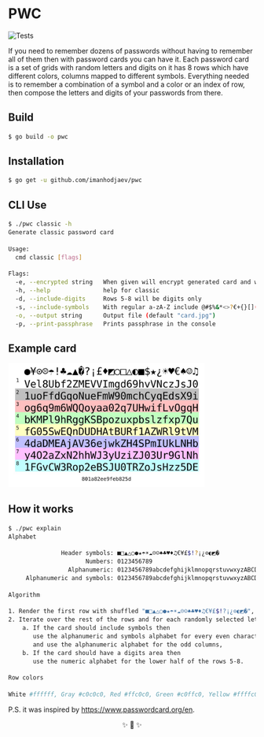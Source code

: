 # PWC
![Tests](https://github.com/imanhodjaev/pwc/actions/workflows/run-tests.yml/badge.svg)

If you need to remember dozens of passwords without having to remember all of them
then with password cards you can have it.
Each password card is a set of grids with random letters and digits on it has 8 rows
which have different colors, columns mapped to different symbols.
Everything needed is to remember a combination of a symbol and a color or an index of row,
then compose the letters and digits of your passwords from there.

## Build

```sh
$ go build -o pwc
```

## Installation

```sh
$ go get -u github.com/imanhodjaev/pwc
```

## CLI Use

```sh
$ ./pwc classic -h
Generate classic password card

Usage:
  cmd classic [flags]

Flags:
  -e, --encrypted string   When given will encrypt generated card and write to file (default "card.aes")
  -h, --help               help for classic
  -d, --include-digits     Rows 5-8 will be digits only
  -s, --include-symbols    With regular a-zA-Z include @#$%&*<>?€+{}[]()/\
  -o, --output string      Output file (default "card.jpg")
  -p, --print-passphrase   Prints passphrase in the console
```

## Example card

<p>
<img src="https://raw.githubusercontent.com/imanhodjaev/pwc/main/example/password-card.jpg" width="400"/>
</p>

## How it works

```sh
$ ./pwc explain
Alphabet

               Header symbols: ■□▲△○●★☂☀☁☹☺♠♣♥♦♫€¥£$!?¡¿⊙◐◩�
                      Numbers: 0123456789
                 Alphanumeric: 0123456789abcdefghijklmnopqrstuvwxyzABCDEFGHIJKLMNOPQRSTUVWXYZ
     Alphanumeric and symbols: 0123456789abcdefghijklmnopqrstuvwxyzABCDEFGHIJKLMNOPQRSTUVWXYZ@#$%!&(MISSING)*<>?€+{}[]()/\

Algorithm

1. Render the first row with shuffled "■□▲△○●★☂☀☁☹☺♠♣♥♦♫€¥£$!?¡¿⊙◐◩�",
2. Iterate over the rest of the rows and for each randomly selected letter we shuffle the entire alphabet
    a. If the card should include symbols then
       use the alphanumeric and symbols alphabet for every even character
       and use the alphanumeric alphabet for the odd columns,
    b. If the card should have a digits area then
       use the numeric alphabet for the lower half of the rows 5-8.

Row colors

White #ffffff, Gray #c0c0c0, Red #ffc0c0, Green #c0ffc0, Yellow #ffffc0, Blue #c0c0ff, Magenta #ffc0ff, Cyan #c0ffff
```

P.S. it was inspired by https://www.passwordcard.org/en.


<p align="center">✨ 🚀 ✨</p>

